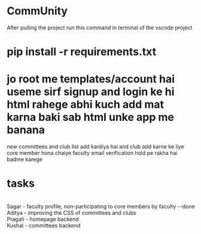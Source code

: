 # CommUnity
After pulling the project run this command in terminal of the vscode project
# pip install -r requirements.txt
# jo root me templates/account hai useme sirf signup and login ke hi html rahege abhi kuch add mat karna baki sab html unke app me banana
new committees and club list add kardiya hai and club add karne ke liye core member hona chaiye 
faculty email verification hold pe rakha hai badme karege
<br>
# tasks
<br>
Sagar - faculty profile, non-participating to core members by faculty --done
<br>
Aditya - improving the CSS of committees and clubs 
<br>
Pragati - homepage backend 
<br>
Kushal - committees backend 
<br>
